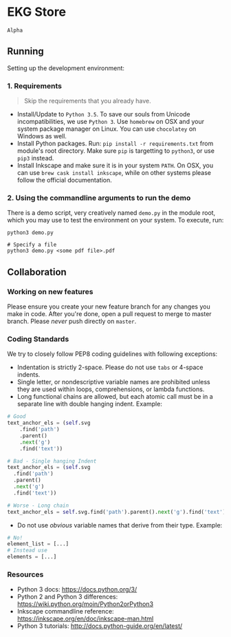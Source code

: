 # EKG Store

`Alpha`

## Running
Setting up the development environment:

### 1. Requirements
> Skip the requirements that you already have.

- Install/Update to `Python 3.5`. To save our souls from Unicode incompatibilities, we use `Python 3`. Use `homebrew` on OSX and your system package manager on Linux. You can use `chocolatey` on Windows as well.
- Install Python packages. Run: `pip install -r requirements.txt` from module's root directory. Make sure `pip` is targetting to `python3`, or use `pip3` instead.
- Install Inkscape and make sure it is in your system `PATH`. On OSX, you can use `brew cask install inkscape`, while on other systems please follow the official documentation.

### 2. Using the commandline arguments to run the demo
There is a demo script, very creatively named `demo.py` in the module root, which you may use to test the environment on your system. To execute, run:

```shell
python3 demo.py

# Specify a file
python3 demo.py <some pdf file>.pdf
```

## Collaboration
### Working on new features
Please ensure you create your new feature branch for any changes you make in code. After you're done, open a pull request to merge to master branch. Please *never* push directly on `master`.

### Coding Standards
We try to closely follow PEP8 coding guidelines with following exceptions:
- Indentation is strictly 2-space. Please do not use `tabs` or 4-space indents.
- Single letter, or nondescriptive variable names are prohibited unless they are used within loops, comprehensions, or lambda functions.
- Long functional chains are allowed, but each atomic call must be in a separate line with double hanging indent. Example:
```python
# Good
text_anchor_els = (self.svg
    .find('path')
    .parent()
    .next('g')
    .find('text'))

# Bad - Single hanging Indent
text_anchor_els = (self.svg
  .find('path')
  .parent()
  .next('g')
  .find('text'))

# Worse - Long chain
text_anchor_els = self.svg.find('path').parent().next('g').find('text')
```
- Do not use _obvious_ variable names that derive from their type. Example:
```python
# No!
element_list = [...]
# Instead use
elements = [...]
```

### Resources
- Python 3 docs: https://docs.python.org/3/
- Python 2 and Python 3 differences: https://wiki.python.org/moin/Python2orPython3
- Inkscape commandline reference: https://inkscape.org/en/doc/inkscape-man.html
- Python 3 tutorials: http://docs.python-guide.org/en/latest/
